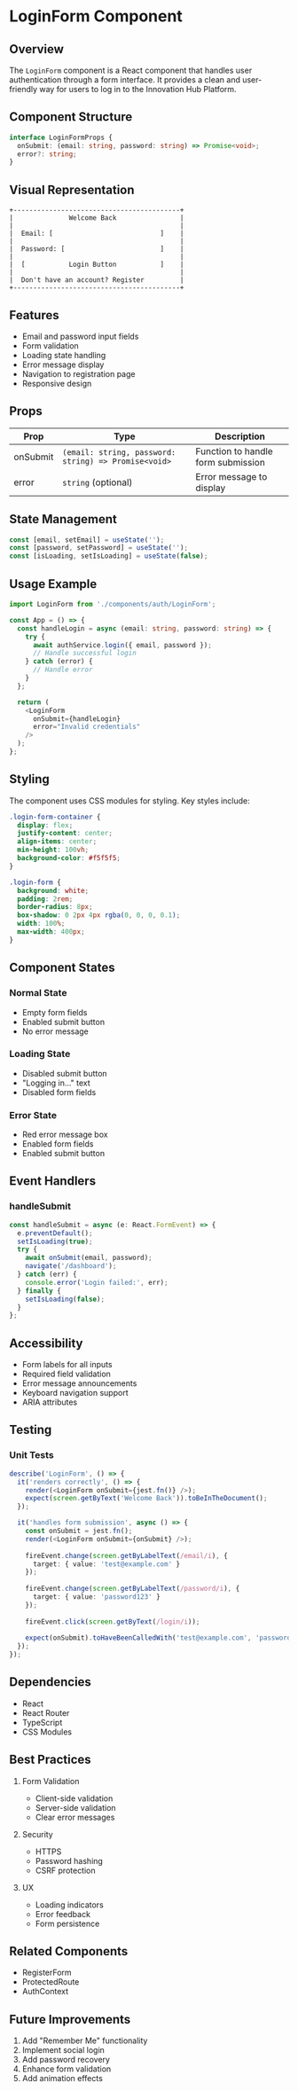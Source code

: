# LoginForm Component

## Overview

The `LoginForm` component is a React component that handles user authentication through a form interface. It provides a clean and user-friendly way for users to log in to the Innovation Hub Platform.

## Component Structure

```typescript
interface LoginFormProps {
  onSubmit: (email: string, password: string) => Promise<void>;
  error?: string;
}
```

## Visual Representation

```
+------------------------------------------+
|              Welcome Back                |
|                                          |
|  Email: [                           ]    |
|                                          |
|  Password: [                        ]    |
|                                          |
|  [           Login Button           ]    |
|                                          |
|  Don't have an account? Register         |
+------------------------------------------+
```

## Features

- Email and password input fields
- Form validation
- Loading state handling
- Error message display
- Navigation to registration page
- Responsive design

## Props

| Prop | Type | Description |
|------|------|-------------|
| onSubmit | `(email: string, password: string) => Promise<void>` | Function to handle form submission |
| error | `string` (optional) | Error message to display |

## State Management

```typescript
const [email, setEmail] = useState('');
const [password, setPassword] = useState('');
const [isLoading, setIsLoading] = useState(false);
```

## Usage Example

```typescript
import LoginForm from './components/auth/LoginForm';

const App = () => {
  const handleLogin = async (email: string, password: string) => {
    try {
      await authService.login({ email, password });
      // Handle successful login
    } catch (error) {
      // Handle error
    }
  };

  return (
    <LoginForm 
      onSubmit={handleLogin}
      error="Invalid credentials"
    />
  );
};
```

## Styling

The component uses CSS modules for styling. Key styles include:

```css
.login-form-container {
  display: flex;
  justify-content: center;
  align-items: center;
  min-height: 100vh;
  background-color: #f5f5f5;
}

.login-form {
  background: white;
  padding: 2rem;
  border-radius: 8px;
  box-shadow: 0 2px 4px rgba(0, 0, 0, 0.1);
  width: 100%;
  max-width: 400px;
}
```

## Component States

### Normal State
- Empty form fields
- Enabled submit button
- No error message

### Loading State
- Disabled submit button
- "Logging in..." text
- Disabled form fields

### Error State
- Red error message box
- Enabled form fields
- Enabled submit button

## Event Handlers

### handleSubmit
```typescript
const handleSubmit = async (e: React.FormEvent) => {
  e.preventDefault();
  setIsLoading(true);
  try {
    await onSubmit(email, password);
    navigate('/dashboard');
  } catch (err) {
    console.error('Login failed:', err);
  } finally {
    setIsLoading(false);
  }
};
```

## Accessibility

- Form labels for all inputs
- Required field validation
- Error message announcements
- Keyboard navigation support
- ARIA attributes

## Testing

### Unit Tests
```typescript
describe('LoginForm', () => {
  it('renders correctly', () => {
    render(<LoginForm onSubmit={jest.fn()} />);
    expect(screen.getByText('Welcome Back')).toBeInTheDocument();
  });

  it('handles form submission', async () => {
    const onSubmit = jest.fn();
    render(<LoginForm onSubmit={onSubmit} />);
    
    fireEvent.change(screen.getByLabelText(/email/i), {
      target: { value: 'test@example.com' }
    });
    
    fireEvent.change(screen.getByLabelText(/password/i), {
      target: { value: 'password123' }
    });
    
    fireEvent.click(screen.getByText(/login/i));
    
    expect(onSubmit).toHaveBeenCalledWith('test@example.com', 'password123');
  });
});
```

## Dependencies

- React
- React Router
- TypeScript
- CSS Modules

## Best Practices

1. Form Validation
   - Client-side validation
   - Server-side validation
   - Clear error messages

2. Security
   - HTTPS
   - Password hashing
   - CSRF protection

3. UX
   - Loading indicators
   - Error feedback
   - Form persistence

## Related Components

- RegisterForm
- ProtectedRoute
- AuthContext

## Future Improvements

1. Add "Remember Me" functionality
2. Implement social login
3. Add password recovery
4. Enhance form validation
5. Add animation effects 